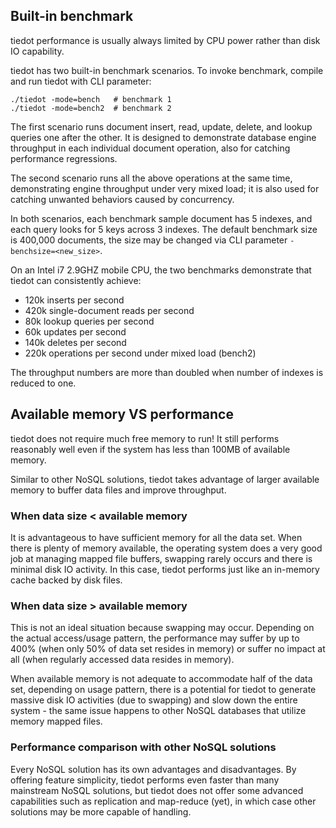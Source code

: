 ## Built-in benchmark

tiedot performance is usually always limited by CPU power rather than disk IO capability.

tiedot has two built-in benchmark scenarios. To invoke benchmark, compile and run tiedot with CLI parameter:

    ./tiedot -mode=bench   # benchmark 1
    ./tiedot -mode=bench2  # benchmark 2

The first scenario runs document insert, read, update, delete, and lookup queries one after the other. It is designed to demonstrate database engine throughput in each individual document operation, also for catching performance regressions.

The second scenario runs all the above operations at the same time, demonstrating engine throughput under very mixed load; it is also used for catching unwanted behaviors caused by concurrency.

In both scenarios, each benchmark sample document has 5 indexes, and each query looks for 5 keys across 3 indexes. The default benchmark size is 400,000 documents, the size may be changed via CLI parameter `-benchsize=<new_size>`.

On an Intel i7 2.9GHZ mobile CPU, the two benchmarks demonstrate that tiedot can consistently achieve:

- 120k inserts per second
- 420k single-document reads per second
- 80k lookup queries per second
- 60k updates per second
- 140k deletes per second
- 220k operations per second under mixed load (bench2)

The throughput numbers are more than doubled when number of indexes is reduced to one.

## Available memory VS performance

tiedot does not require much free memory to run! It still performs reasonably well even if the system has less than 100MB of available memory.

Similar to other NoSQL solutions, tiedot takes advantage of larger available memory to buffer data files and improve throughput.

### When data size < available memory

It is advantageous to have sufficient memory for all the data set. When there is plenty of memory available, the operating system does a very good job at managing mapped file buffers, swapping rarely occurs and there is minimal disk IO activity. In this case, tiedot performs just like an in-memory cache backed by disk files.

### When data size > available memory

This is not an ideal situation because swapping may occur. Depending on the actual access/usage pattern, the performance may suffer by up to 400% (when only 50% of data set resides in memory) or suffer no impact at all (when regularly accessed data resides in memory).

When available memory is not adequate to accommodate half of the data set, depending on usage pattern, there is a potential for tiedot to generate massive disk IO activities (due to swapping) and slow down the entire system - the same issue happens to other NoSQL databases that utilize memory mapped files.

### Performance comparison with other NoSQL solutions

Every NoSQL solution has its own advantages and disadvantages. By offering feature simplicity, tiedot performs even faster than many mainstream NoSQL solutions, but tiedot does not offer some advanced capabilities such as replication and map-reduce (yet), in which case other solutions may be more capable of handling.
